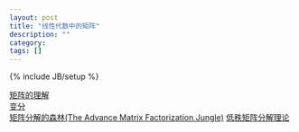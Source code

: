 ```yaml
---
layout: post
title: "线性代数中的矩阵"
description: ""
category: 
tags: []
---
```

{% include JB/setup %}

  [矩阵的理解](http://www.52cs.org/?p=175)   
  [变分](http://www.blog.huajh7.com/variational-bayes)  
  [矩阵分解的森林(The Advance Matrix Factorization Jungle)](https://sites.google.com/site/igorcarron2/matrixfactorizations)
  [低秩矩阵分解理论](http://www.docin.com/p-719129238.html)  
